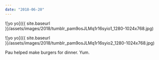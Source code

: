 ```yaml
---
date: "2018-06-20"
---
```


![yo yo]({{ site.baseurl }}/assets/images/2018/tumblr_pam9osJLMq1r16syio1_1280-1024x768.jpg)

![yo yo]({{ site.baseurl }}/assets/images/2018/tumblr_pam9osJLMq1r16syio2_1280-1024x768.jpg)

Pau helped make burgers for dinner. Yum.
